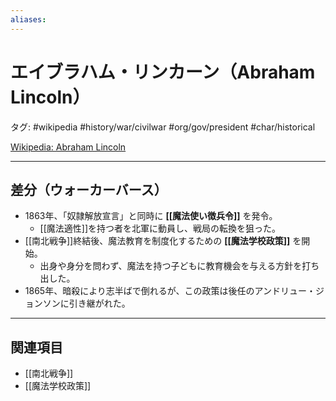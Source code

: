 ```yaml
---
aliases:
---
```

# エイブラハム・リンカーン（Abraham Lincoln）

タグ: #wikipedia #history/war/civilwar  #org/gov/president #char/historical

[Wikipedia: Abraham Lincoln](https://ja.wikipedia.org/wiki/エイブラハム・リンカーン)

---

## 差分（ウォーカーバース）
- 1863年、「奴隷解放宣言」と同時に **[[魔法使い徴兵令]]** を発令。  
  - [[魔法適性]]を持つ者を北軍に動員し、戦局の転換を狙った。  
- [[南北戦争]]終結後、魔法教育を制度化するための **[[魔法学校政策]]** を開始。  
  - 出身や身分を問わず、魔法を持つ子どもに教育機会を与える方針を打ち出した。  
- 1865年、暗殺により志半ばで倒れるが、この政策は後任のアンドリュー・ジョンソンに引き継がれた。

---

## 関連項目
- [[南北戦争]]
- [[魔法学校政策]]
